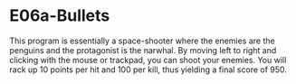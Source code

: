 # E06a-Bullets

This program is essentially a space-shooter where the enemies are the penguins and the protagonist is the narwhal. By moving left to right and clicking with the mouse or trackpad, you can shoot your enemies. You will rack up 10 points per hit and 100 per kill, thus yielding a final score of 950.